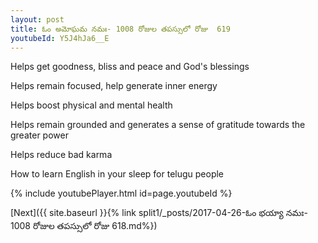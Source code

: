 ```yaml
---
layout: post
title: ఓం అమోఘమ నమః- 1008 రోజుల తపస్సులో రోజు  619
youtubeId: Y5J4hJa6__E
---
```

 
 
Helps get goodness, bliss and peace and God's blessings
 
Helps remain focused, help generate inner energy 
 
Helps boost physical and mental health 
 
Helps remain grounded and generates a sense of gratitude towards the greater power 
 
Helps reduce bad karma
 
How to learn English in your sleep for telugu people
 
 
 
 


{% include youtubePlayer.html id=page.youtubeId %}
 
[Next]({{ site.baseurl }}{% link split1/_posts/2017-04-26-ఓం భయ్యా నమః- 1008 రోజుల తపస్సులో రోజు  618.md%})
 

